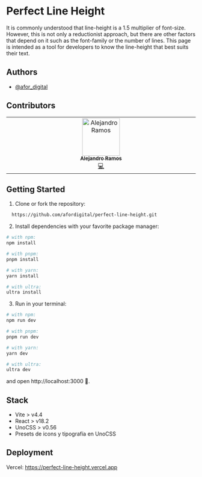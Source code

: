 # Perfect Line Height

It is commonly understood that line-height is a 1.5 multiplier of font-size. However, this is not only a reductionist approach, but there are other factors that depend on it such as the font-family or the number of lines. This page is intended as a tool for developers to know the line-height that best suits their text.

## Authors

- [@afor_digital](https://www.github.com/afordigital)

## Contributors

<!-- ALL-CONTRIBUTORS-LIST:START - Do not remove or modify this section -->
<!-- prettier-ignore-start -->
<!-- markdownlint-disable -->
<table>
  <tbody>
    <tr>
      <td align="center" valign="top" width="14.28%"><a href="https://github.com/aleramosAR"><img src="https://avatars.githubusercontent.com/u/18739365?v=4?s=100" width="100px;" alt="Alejandro Ramos"/><br /><sub><b>Alejandro Ramos</b></sub></a><br /><a href="#code-aleramosAR" title="Code">💻</a></td>
    </tr>
  </tbody>
</table>

<!-- markdownlint-restore -->
<!-- prettier-ignore-end -->

<!-- ALL-CONTRIBUTORS-LIST:END -->

## Getting Started

1. Clone or fork the repository:

```bash
  https://github.com/afordigital/perfect-line-height.git
```

2. Install dependencies with your favorite package manager:

```bash
# with npm:
npm install

# with pnpm:
pnpm install

# with yarn:
yarn install

# with ultra:
ultra install
```

3. Run in your terminal:

```bash
# with npm:
npm run dev

# with pnpm:
pnpm run dev

# with yarn:
yarn dev

# with ultra:
ultra dev
```

and open http://localhost:3000 🌺.

## Stack

- Vite > v4.4
- React > v18.2
- UnoCSS > v0.56
- Presets de icons y tipografía en UnoCSS

## Deployment

Vercel: https://perfect-line-height.vercel.app
